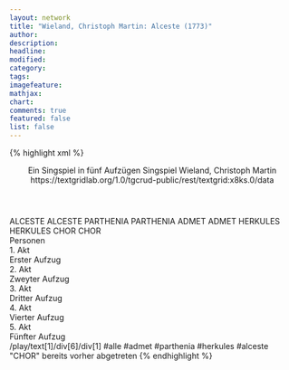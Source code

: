 ```yaml
---
layout: network
title: "Wieland, Christoph Martin: Alceste (1773)"
author:
description:
headline:
modified:
category:
tags:
imagefeature:
mathjax:
chart:
comments: true
featured: false
list: false
---
```

{% highlight xml %}
<?xml-model href="https://raw.githubusercontent.com/DLiNa/project/master/rules/lina.rnc"?><?xml-model href="https://raw.githubusercontent.com/DLiNa/project/master/rules/lina.sch"?>
<play xmlns="http://lina.digital">
  <header>
    <title>Alceste</title>
    <subtitle>Ein Singspiel in fünf Aufzügen</subtitle>
    <genretitle>Singspiel</genretitle>
    <author>Wieland, Christoph Martin</author>
    <date type="print" when="1773"/>
    <date type="premiere" when="1773"/>
    <date type="written"/>
    <source>https://textgridlab.org/1.0/tgcrud-public/rest/textgrid:x8ks.0/data</source>
  </header>
  <personae>
    <character>
      <name>ALCESTE</name>
      <alias xml:id="alceste">
        <name>ALCESTE</name>
      </alias>
    </character>
    <character>
      <name>PARTHENIA</name>
      <alias xml:id="parthenia">
        <name>PARTHENIA</name>
      </alias>
    </character>
    <character>
      <name>ADMET</name>
      <alias xml:id="admet">
        <name>ADMET</name>
      </alias>
    </character>
    <character>
      <name>HERKULES</name>
      <alias xml:id="herkules">
        <name>HERKULES</name>
      </alias>
    </character>
    <character>
      <name>CHOR</name>
      <alias xml:id="chor">
        <name>CHOR</name>
      </alias>
    </character>
  </personae>
  <text>
    <div>
      <head>Personen</head>
    </div>
    <div>
      <head>1. Akt</head>
      <div>
        <head>Erster Aufzug</head>
        <sp who="#alceste">
          <amount n="12" unit="speech_acts"/>
          <amount n="572" unit="words"/>
          <amount n="97" unit="lines"/>
          <amount n="3086" unit="chars"/>
        </sp>
        <sp who="#parthenia">
          <amount n="10" unit="speech_acts"/>
          <amount n="376" unit="words"/>
          <amount n="60" unit="lines"/>
          <amount n="2112" unit="chars"/>
        </sp>
      </div>
    </div>
    <div>
      <head>2. Akt</head>
      <div>
        <head>Zweyter Aufzug</head>
        <sp who="#admet">
          <amount n="17" unit="speech_acts"/>
          <amount n="618" unit="words"/>
          <amount n="94" unit="lines"/>
          <amount n="3254" unit="chars"/>
        </sp>
        <sp who="#parthenia">
          <amount n="8" unit="speech_acts"/>
          <amount n="144" unit="words"/>
          <amount n="28" unit="lines"/>
          <amount n="734" unit="chars"/>
        </sp>
        <sp who="#alceste">
          <amount n="14" unit="speech_acts"/>
          <amount n="617" unit="words"/>
          <amount n="90" unit="lines"/>
          <amount n="3269" unit="chars"/>
        </sp>
        <sp who="#admet #parthenia">
          <amount n="1" unit="speech_acts"/>
          <amount n="6" unit="words"/>
          <amount n="1" unit="lines"/>
          <amount n="26" unit="chars"/>
        </sp>
      </div>
    </div>
    <div>
      <head>3. Akt</head>
      <div>
        <head>Dritter Aufzug</head>
        <sp who="#herkules">
          <amount n="23" unit="speech_acts"/>
          <amount n="704" unit="words"/>
          <amount n="113" unit="lines"/>
          <amount n="3793" unit="chars"/>
        </sp>
        <sp who="#parthenia">
          <amount n="14" unit="speech_acts"/>
          <amount n="290" unit="words"/>
          <amount n="55" unit="lines"/>
          <amount n="1547" unit="chars"/>
        </sp>
        <sp who="#admet">
          <amount n="7" unit="speech_acts"/>
          <amount n="112" unit="words"/>
          <amount n="16" unit="lines"/>
          <amount n="581" unit="chars"/>
        </sp>
      </div>
    </div>
    <div>
      <head>4. Akt</head>
      <div>
        <head>Vierter Aufzug</head>
        <sp who="#parthenia">
          <amount n="8" unit="speech_acts"/>
          <amount n="339" unit="words"/>
          <amount n="55" unit="lines"/>
          <amount n="1914" unit="chars"/>
        </sp>
        <sp who="#admet">
          <amount n="8" unit="speech_acts"/>
          <amount n="522" unit="words"/>
          <amount n="74" unit="lines"/>
          <amount n="2816" unit="chars"/>
        </sp>
      </div>
    </div>
    <div>
      <head>5. Akt</head>
      <div>
        <head>Fünfter Aufzug</head>
        <sp who="#admet">
          <amount n="20" unit="speech_acts"/>
          <amount n="626" unit="words"/>
          <amount n="98" unit="lines"/>
          <amount n="3286" unit="chars"/>
        </sp>
        <sp who="#parthenia">
          <amount n="11" unit="speech_acts"/>
          <amount n="296" unit="words"/>
          <amount n="48" unit="lines"/>
          <amount n="1539" unit="chars"/>
        </sp>
        <sp who="#chor">
          <amount n="1" unit="speech_acts"/>
          <amount n="12" unit="words"/>
          <amount n="2" unit="lines"/>
          <amount n="61" unit="chars"/>
        </sp>
        <sp who="#admet #parthenia #herkules #alceste">
          <amount n="2" unit="speech_acts"/>
          <amount n="27" unit="words"/>
          <amount n="5" unit="lines"/>
          <amount n="142" unit="chars"/>
        </sp>
        <sp who="#herkules">
          <amount n="17" unit="speech_acts"/>
          <amount n="592" unit="words"/>
          <amount n="87" unit="lines"/>
          <amount n="3193" unit="chars"/>
        </sp>
        <sp who="#alceste">
          <amount n="8" unit="speech_acts"/>
          <amount n="355" unit="words"/>
          <amount n="60" unit="lines"/>
          <amount n="1892" unit="chars"/>
        </sp>
      </div>
    </div>
  </text>
  <documentation>
    <change n="1" type="expandCollective" who="peertrilcke">
      <path>/play/text[1]/div[6]/div[1]</path>
      <orig>#alle</orig>
      <corr>#admet #parthenia #herkules #alceste</corr>
      <comment>"CHOR" bereits vorher abgetreten</comment>
    </change>
  </documentation>
</play>
{% endhighlight %}